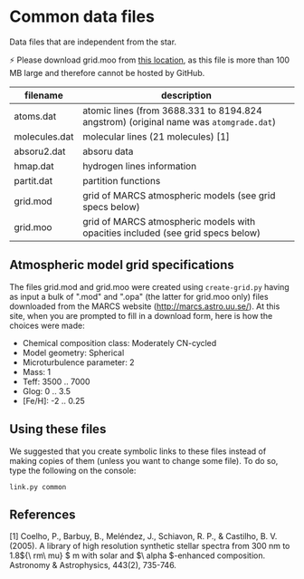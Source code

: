 # Common data files

Data files that are independent from the star.


:zap: Please download grid.moo from [this location](https://drive.google.com/open?id=0B8m8GNLFiaewejd6dmJ6MW1pX2c), as this file is more than 100 MB large and therefore cannot be hosted by GitHub.


filename       | description
---------------|-------------
atoms.dat      | atomic lines (from 3688.331 to 8194.824 angstrom) (original name was `atomgrade.dat`)
molecules.dat  | molecular lines (21 molecules) [1]
absoru2.dat    | absoru data
hmap.dat       | hydrogen lines information
partit.dat     | partition functions 
grid.mod       | grid of MARCS atmospheric models (see grid specs below)
grid.moo       | grid of MARCS atmospheric models with opacities included (see grid specs below)

## Atmospheric model grid specifications

The files grid.mod and grid.moo were created using `create-grid.py` having as input a bulk of
".mod" and ".opa" (the latter for grid.moo only) files downloaded from the MARCS website
(http://marcs.astro.uu.se/). At this site, when you are prompted to fill in a download form, here
is how the choices were made:

  - Chemical composition class: Moderately CN-cycled
  - Model geometry: Spherical
  - Microturbulence parameter: 2
  - Mass: 1
  - Teff: 3500 .. 7000
  - Glog: 0 .. 3.5
  - [Fe/H]: -2 .. 0.25

## Using these files

We suggested that you create symbolic links to these files instead of making copies of them
(unless you want to change some file). To do so, type the following on the console:

```shell
link.py common
```

## References

[1] Coelho, P., Barbuy, B., Meléndez, J., Schiavon, R. P., & Castilho, B. V. (2005). 
A library of high resolution synthetic stellar spectra from 300 nm to 1.8${\ rm\ mu} $ m 
with solar and $\ alpha $-enhanced composition. Astronomy & Astrophysics, 443(2), 735-746.
